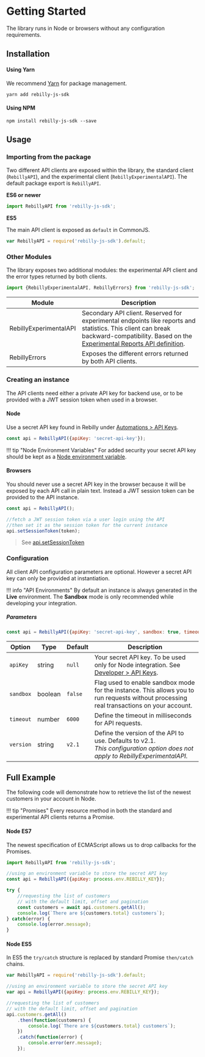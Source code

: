# Getting Started
The library runs in Node or browsers without any configuration requirements.

## Installation

#### Using Yarn
We recommend [Yarn](https://yarnpkg.com/en/) for package management.
```
yarn add rebilly-js-sdk
```

#### Using NPM
```
npm install rebilly-js-sdk --save
```

## Usage 

### Importing from the package
Two different API clients are exposed within the library, the standard client (`RebillyAPI`), and the experimental client (`RebillyExperimentalAPI`). The default package export is `RebillyAPI`.

**ES6 or newer**
```js
import RebillyAPI from 'rebilly-js-sdk';
```

**ES5**

The main API client is exposed as `default` in CommonJS.
```js
var RebillyAPI = require('rebilly-js-sdk').default;
```

### Other Modules
The library exposes two additional modules: the experimental API client and the error types returned by both clients.
```js
import {RebillyExperimentalAPI, RebillyErrors} from 'rebilly-js-sdk';
```

| Module | Description |
| ------ | ----------- |
| RebillyExperimentalAPI | Secondary API client. Reserved for experimental endpoints like reports and statistics. This client can break backward-compatibility. Based on the [Experimental Reports API definition](https://rebilly.github.io/RebillyReportsAPI/). |
| RebillyErrors | Exposes the different errors returned by both API clients. |

### Creating an instance
The API clients need either a private API key for backend use, or to be provided with a JWT session token when used in a browser.

#### Node
Use a secret API key found in Rebilly under [Automations > API Keys](https://app.rebilly.com/api-keys).
```js
const api = RebillyAPI({apiKey: 'secret-api-key'});
```

!!! tip "Node Environment Variables"
    For added security your secret API key should be kept as a [Node environment variable](https://www.twilio.com/blog/2017/08/working-with-environment-variables-in-node-js.html).
    
#### Browsers
You should never use a secret API key in the browser because it will be exposed by each API call in plain text. Instead a JWT session token can be provided to the API instance.
```js
const api = RebillyAPI();

//fetch a JWT session token via a user login using the API
//then set it as the session token for the current instance
api.setSessionToken(token);
```

> See [api.setSessionToken][goto-setsessiontoken]

### Configuration
All client API configuration parameters are optional. However a secret API key can only be provided at instantiation.

!!! info "API Environments"
    By default an instance is always generated in the **Live** environment. The **Sandbox** mode is only recommended while developing your integration. 

##### Parameters
```js
const api = RebillyAPI({apiKey: 'secret-api-key', sandbox: true, timeout: 10000});
```

| Option | Type | Default | Description |
| ------ | ---- | ------- | ----------- |
| `apiKey` | string | `null` | Your secret API key. To be used only for Node integration. See [Developer > API Keys](https://app.rebilly.com/api-keys). |
| `sandbox` | boolean | `false` | Flag used to enable sandbox mode for the instance. This allows you to run requests without processing real transactions on your account. |
| `timeout` | number | `6000` | Define the timeout in milliseconds for API requests. |
| `version` | string | `v2.1` | Define the version of the API to use. Defaults to v2.1.<br><em>This configuration option does not apply to RebillyExperimentalAPI.</em> |

## Full Example
The following code will demonstrate how to retrieve the list of the newest customers in your account in Node.

!!! tip "Promises"
    Every resource method in both the standard and experimental API clients returns a Promise.

#### Node ES7 
The newest specification of ECMAScript allows us to drop callbacks for the Promises.
```js
import RebillyAPI from 'rebilly-js-sdk';

//using an environment variable to store the secret API key
const api = RebillyAPI({apiKey: process.env.REBILLY_KEY});

try {
    //requesting the list of customers 
    // with the default limit, offset and pagination
    const customers = await api.customers.getAll();
    console.log(`There are ${customers.total} customers`);
} catch(error) {
    console.log(error.message);
}
```

#### Node ES5
In ES5 the `try/catch` structure is replaced by standard Promise `then/catch` chains.
```js
var RebillyAPI = require('rebilly-js-sdk').default;

//using an environment variable to store the secret API key
var api = RebillyAPI({apiKey: process.env.REBILLY_KEY});

//requesting the list of customers 
// with the default limit, offset and pagination
api.customers.getAll()
    .then(function(customers) {
        console.log(`There are ${customers.total} customers`);
    })
    .catch(function(error) {
        console.error(err.message);
    });
```

[goto-setsessiontoken]: ./reference/rebilly-api#setsessiontoken
